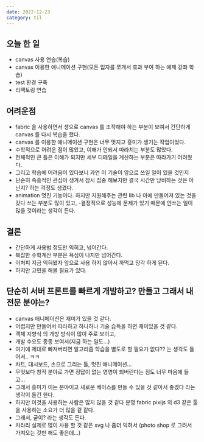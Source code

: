 ```yaml
---
date: 2022-12-23
category: til
---
```


## 오늘 한 일

- canvas 사용 연습(복습)
- canvas 이용한 애니메이션 구현(모든 입자를 쪼개서 효과 부여 하는 예제 강좌 학습)
- test 환경 구축
- 리팩토링 연습

## 어려운점

- fabric 을 사용하면서 생으로 canvas 를 조작해야 하는 부분이 보여서 간단하게 canvas 를 다시 복습을 했다.
- canvas 를 이용한 애니메이션 구현은 너무 멋지고 흥미가 생기는 작업이었다.
- 수학적으로 어려운 점이 많았고, 이해가 안되서 따라치는 부분도 많았다.
- 전체적인 큰 틀은 이해가 되지만 세부 디테일을 계산하는 부분은 따라가기 어려웠다.
- 그리고 학습에 어려움이 있다보니 과연 이 기술이 앞으로 쓰일 일이 있을 것인지
- 단순히 즉흥적인 관심이 생겨서 잠시 집중 해보지만 결국 시간만 낭비하는 것은 아닌지? 하는 걱정도 생겼다.
- animation 멋진 기능이다. 하지만 지원해주는 관련 lib 나 아에 만들어져 있는 것을 갖다 쓰는 부분도 많이 있고, -결정적으로 성능에 문제가 있기 때문에 안쓰는 일이 많을 것이라는 생각이 든다.

## 결론

- 간단하게 사용법 정도만 익히고, 넘어간다.
- 복잡한 수학계산 부분은 욕심이 나지만 넘어간다.
- 어처피 지금 익혀봤자 앞으로 사용 하지 않아서 까먹고 망각 하게 된다.
- 하지만 고민을 해볼 필요가 있다.

## 단순히 서버 프론트를 빠르게 개발하고? 만들고 그래서 내 전문 분야는?

- canvas 애니메이션은 재미가 있을 것 같다.
- 어렵지만 만들어서 따라하고 하나하나 기술 습득을 하면 재미있을 것 같다.
- 객체 지향식 의 개방 방식이 많이 주로 보이고,
- 개발 수요도 종종 보여서(지금 하는 일도...)
- 여기에 제대로 빠져버리면 알고리즘 학습을 별도로 할 필요가 없다?? 는 생각도 들어서.. ㅋㅋ
- 차트, 대시보드, 손으로 그리는 툴, 멋진 애니메이션...
- 무엇보다 창작 분야로 가면 정답이 없는 영영이 되버린다는 점도 너무 마음에 들고...
- 그래서 흥미가 이는 분야이고 새로운 베이스를 만들 수 있을 것 같아서 좋겠다 라는 생각이 들긴 한다.
- 하지만 이것을 사용하는 사람은 많지 많을 것 같다 분명 fabric pixijs 외 d3 같은 툴을 사용하는 소요가 더 많을 겉 같다.
- 그래서, 굳이? 라는 생각도 든다.
- 차라리 실제로 많이 사용 할 것 같은 svg 나 좀더 익혀서 (photo shop 로 그려서 가져오는 것만 해도 좋은데...)
